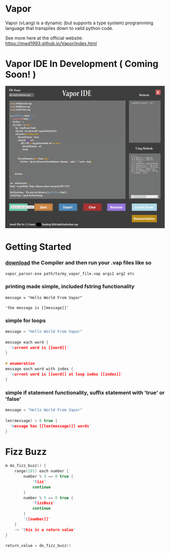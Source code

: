 # Vapor
Vapor (vLang) is a dynamic (but supports a type system) programming language that transpiles down to valid python code.

See more here at the official website: https://mwd1993.github.io/Vapor/index.html  

# Vapor IDE In Development ( Coming Soon! )

<img src="https://raw.githubusercontent.com/mwd1993/Vapor/main/Images/VaporIDE_Alpha_Example1png.png" width="700" height="450">  

# Getting Started

### [download](https://github.com/mwd1993/Vapor/releases) the Compiler and then run your .vap files like so  
```
vapor_parsor.exe path/to/my_vapor_file.vap args1 arg2 etc
```

### printing made simple, included fstring functionality

```
message = "Hello World From Vapor"

'the message is [[message]]'
```
### simple for loops
```c++
message = "Hello World From Vapor"

message each word {
  'current word is [[word]]'
}

# enumeration
message each word with index {
  'current word is [[word]] at loop index [[index]]'
}
```
### simple if statement functionality, suffix statement with 'true' or 'false'
```c++
message = "Hello World From Vapor"

len(message) > 0 true {
  'message has [[len(message)]] words'
}
```

# Fizz Buzz
```c++
m do_fizz_buzz() {
    range(101) each number {
        number % 3 == 0 true {
            'Fizz'
            continue
        }
        number % 5 == 0 true {
            'FizzBuzz'
            continue
        }
        '[[number]]'
    }
    -> 'this is a return value'
}

return_value = do_fizz_buzz()
```
